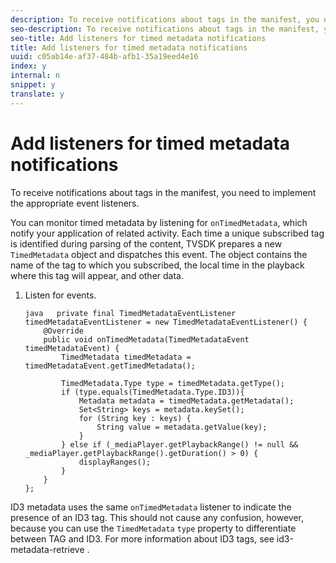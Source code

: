 ```yaml
---
description: To receive notifications about tags in the manifest, you need to implement the appropriate event listeners.
seo-description: To receive notifications about tags in the manifest, you need to implement the appropriate event listeners.
seo-title: Add listeners for timed metadata notifications
title: Add listeners for timed metadata notifications
uuid: c05ab14e-af37-484b-afb1-35a19eed4e16
index: y
internal: n
snippet: y
translate: y
---
```


# Add listeners for timed metadata notifications

To receive notifications about tags in the manifest, you need to implement the appropriate event listeners.

You can monitor timed metadata by listening for `onTimedMetadata`, which notify your application of related activity. Each time a unique subscribed tag is identified during parsing of the content, TVSDK prepares a new `TimedMetadata` object and dispatches this event. The object contains the name of the tag to which you subscribed, the local time in the playback where this tag will appear, and other data. 

1. Listen for events.

   ```
   java   private final TimedMetadataEventListener timedMetadataEventListener = new TimedMetadataEventListener() { 
       @Override 
       public void onTimedMetadata(TimedMetadataEvent timedMetadataEvent) { 
           TimedMetadata timedMetadata = timedMetadataEvent.getTimedMetadata(); 
    
           TimedMetadata.Type type = timedMetadata.getType(); 
           if (type.equals(TimedMetadata.Type.ID3)){ 
               Metadata metadata = timedMetadata.getMetadata(); 
               Set<String> keys = metadata.keySet(); 
               for (String key : keys) { 
                   String value = metadata.getValue(key); 
               } 
           } else if (_mediaPlayer.getPlaybackRange() != null && _mediaPlayer.getPlaybackRange().getDuration() > 0) { 
               displayRanges(); 
           } 
       } 
   }; 
   
   ```

ID3 metadata uses the same `onTimedMetadata` listener to indicate the presence of an ID3 tag. This should not cause any confusion, however, because you can use the `TimedMetadata` `type` property to differentiate between TAG and ID3. For more information about ID3 tags, see  id3-metadata-retrieve . 